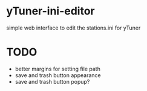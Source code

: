 # yTuner-ini-editor
simple web interface to edit the stations.ini for yTuner

# TODO
- better margins for setting file path
- save and trash button appearance
- save and trash button popup?